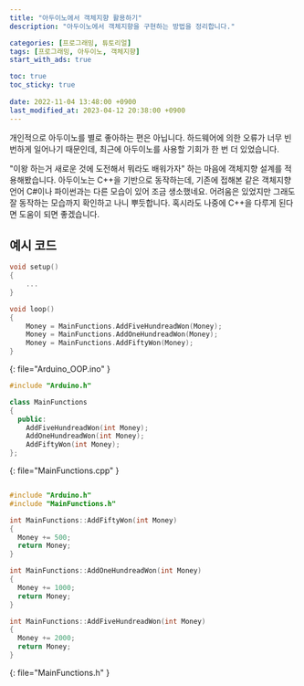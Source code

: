 ```yaml
---
title: "아두이노에서 객체지향 활용하기"
description: "아두이노에서 객체지향을 구현하는 방법을 정리합니다."

categories: [프로그래밍, 튜토리얼]
tags: [프로그래밍, 아두이노, 객체지향]
start_with_ads: true

toc: true
toc_sticky: true
 
date: 2022-11-04 13:48:00 +0900
last_modified_at: 2023-04-12 20:38:00 +0900
---
```


개인적으로 아두이노를 별로 좋아하는 편은 아닙니다. 하드웨어에 의한 오류가 너무 빈번하게 일어나기 때문인데, 최근에 아두이노를 사용할 기회가 한 번 더 있었습니다.

"이왕 하는거 새로운 것에 도전해서 뭐라도 배워가자" 하는 마음에 객체지향 설계를 적용해봤습니다. 아두이노는 C++을 기반으로 동작하는데, 기존에 접해본 같은 객체지향 언어 C#이나 파이썬과는 다른 모습이 있어 조금 생소했네요. 어려움은 있었지만 그래도 잘 동작하는 모습까지 확인하고 나니 뿌듯합니다. 혹시라도 나중에 C++을 다루게 된다면 도움이 되면 좋겠습니다.

## **예시 코드**

```cpp
void setup()
{
    ...
}

void loop()
{
    Money = MainFunctions.AddFiveHundreadWon(Money);
    Money = MainFunctions.AddOneHundreadWon(Money);
    Money = MainFunctions.AddFiftyWon(Money);
}
```
{: file="Arduino_OOP.ino" }

```cpp
#include "Arduino.h"

class MainFunctions
{
  public:
    AddFiveHundreadWon(int Money);
    AddOneHundreadWon(int Money);
    AddFiftyWon(int Money);
};
```
{: file="MainFunctions.cpp" }

```cpp

#include "Arduino.h"
#include "MainFunctions.h"

int MainFunctions::AddFiftyWon(int Money)
{
  Money += 500;
  return Money;
}

int MainFunctions::AddOneHundreadWon(int Money)
{
  Money += 1000;
  return Money;
}

int MainFunctions::AddFiveHundreadWon(int Money)
{
  Money += 2000;
  return Money;
}
```
{: file="MainFunctions.h" }
